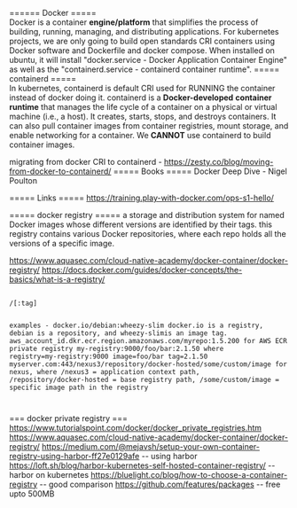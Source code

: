 ====== Docker =====  
Docker is a container **engine/platform** that simplifies the process of building, running, managing, and distributing applications.
For kubernetes projects, we are only going to build open standards CRI containers using Docker software and Dockerfile and docker compose.
When installed on ubuntu, it will install "docker.service - Docker Application Container Engine" as well as the "containerd.service - containerd container runtime".
===== containerd =====  
In kubernetes, containerd is default CRI used for RUNNING the container instead of docker doing it.
containerd is a **Docker-developed** **container runtime** that manages the life cycle of a container on a physical or virtual machine (i.e., a host). It creates, starts, stops, and destroys containers. It can also pull container images from container registries, mount storage, and enable networking for a container.
We **CANNOT** use containerd to build container images.

migrating from docker CRI to containerd - https://zesty.co/blog/moving-from-docker-to-containerd/
===== Books =====
Docker Deep Dive - Nigel Poulton

===== Links =====
https://training.play-with-docker.com/ops-s1-hello/

===== docker registry =====
a storage and distribution system for named Docker images whose different versions are identified by their tags.
this registry contains various Docker repositories, where each repo holds all the versions of a specific image.

https://www.aquasec.com/cloud-native-academy/docker-container/docker-registry/
https://docs.docker.com/guides/docker-concepts/the-basics/what-is-a-registry/


<code>
<registry-uri>/<repository>[:tag]

examples - 
docker.io/debian:wheezy-slim		docker.io   is a registry, debian   is a repository, and wheezy-slimis an image tag.
aws_account_id.dkr.ecr.region.amazonaws.com/myrepo:1.5.200       for AWS ECR private registry
my-registry:9000/foo/bar:2.1.50          where registry=my-registry:9000    image=foo/bar    tag=2.1.50
myserver.com:443/nexus3/repository/docker-hosted/some/custom/image          for nexus, where /nexus3 = application context path, /repository/docker-hosted = base registry path, /some/custom/image = specific image path in the registry

</code>


=== docker private registry ===
https://www.tutorialspoint.com/docker/docker_private_registries.htm
https://www.aquasec.com/cloud-native-academy/docker-container/docker-registry/
https://medium.com/@mejavsh/setup-your-own-container-registry-using-harbor-ff27e0129afe  -- using harbor
https://loft.sh/blog/harbor-kubernetes-self-hosted-container-registry/  -- harbor on kubernetes
https://bluelight.co/blog/how-to-choose-a-container-registry          -- good comparison
https://github.com/features/packages                     -- free upto 500MB



